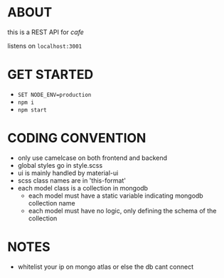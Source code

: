 # ABOUT
this is a REST API for _cafe_

listens on `localhost:3001`

# GET STARTED 
- `SET NODE_ENV=production`
- `npm i`
- `npm start`

# CODING CONVENTION
- only use camelcase on both frontend and backend
- global styles go in style.scss
- ui is mainly handled by material-ui
- scss class names are in 'this-format'
- each model class is a collection in mongodb 
	- each model must have a static variable indicating mongodb collection name
	- each model must have no logic, only defining the schema of the collection

# NOTES
- whitelist your ip on mongo atlas or else the db cant connect